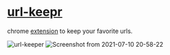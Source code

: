 # [url-keepr](https://chrome.google.com/webstore/detail/url-keeper/ccelhojgnbidfilmdgpfnoncffmiogik)
chrome [extension](https://chrome.google.com/webstore/detail/url-keeper/ccelhojgnbidfilmdgpfnoncffmiogik) to keep your favorite urls.

![url-keeper](https://user-images.githubusercontent.com/19623279/125169362-3a6c9900-e1c3-11eb-90bc-68de19c52cce.png)
![Screenshot from 2021-07-10 20-58-22](https://user-images.githubusercontent.com/19623279/125169368-3fc9e380-e1c3-11eb-81b0-73c7dd9c74e3.png)
